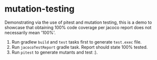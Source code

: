 # mutation-testing

Demonstrating via the use of pitest and mutation testing, this is a demo to showcase that obtaining 100% code coverage per jacoco report does not necessarily mean '100%'.

1. Run gradlew `build` and `test` tasks first to generate `test.exec` file.
2. Run `jacocoTestReport` gradle task. Report should state 100% tested.
3. Run `pitest` to generate mutants and test :).
